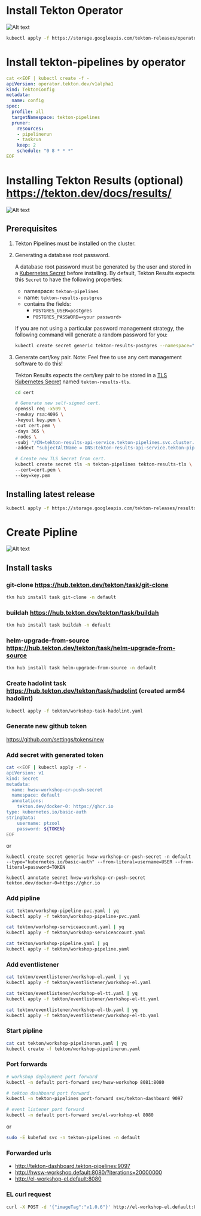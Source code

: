 # Install Tekton Operator
![Alt text](./static/this-is-the-way.webp "This is the way")
``` bash
kubectl apply -f https://storage.googleapis.com/tekton-releases/operator/latest/release.yaml
```

# Install tekton-pipelines by operator 

``` yaml
cat <<EOF | kubectl create -f -
apiVersion: operator.tekton.dev/v1alpha1
kind: TektonConfig
metadata:
  name: config
spec:
  profile: all
  targetNamespace: tekton-pipelines
  pruner:
    resources:
    - pipelinerun
    - taskrun
    keep: 2
    schedule: "0 8 * * *"
EOF
```

# Installing Tekton Results (optional) https://tekton.dev/docs/results/
![Alt text](./static/result.png "Result API")

## Prerequisites

1. Tekton Pipelines must be installed on the cluster.
2. Generating a database root password.

   A database root password must be generated by the user and stored in a
   [Kubernetes Secret](https://kubernetes.io/docs/concepts/configuration/secret/)
   before installing. By default, Tekton Results expects this `Secret` to have
   the following properties:

   - namespace: `tekton-pipelines`
   - name: `tekton-results-postgres`
   - contains the fields:
     - `POSTGRES_USER=postgres`
     - `POSTGRES_PASSWORD=<your password>`

   If you are not using a particular password management strategy, the following
   command will generate a random password for you:

   ``` sh
   kubectl create secret generic tekton-results-postgres --namespace="tekton-pipelines" --from-literal=POSTGRES_USER=postgres --from-literal=POSTGRES_PASSWORD=$(openssl rand -base64 20)
   ```

3. Generate cert/key pair. Note: Feel free to use any cert management software
   to do this!

   Tekton Results expects the cert/key pair to be stored in a
   [TLS Kubernetes Secret](https://kubernetes.io/docs/concepts/configuration/secret/#tls-secrets) named `tekton-results-tls`.

   ``` sh
   cd cert
   ```

   ``` sh
   # Generate new self-signed cert.
   openssl req -x509 \
   -newkey rsa:4096 \
   -keyout key.pem \
   -out cert.pem \
   -days 365 \
   -nodes \
   -subj "/CN=tekton-results-api-service.tekton-pipelines.svc.cluster.local" \
   -addext "subjectAltName = DNS:tekton-results-api-service.tekton-pipelines.svc.cluster.local"
   ```

   ``` sh
   # Create new TLS Secret from cert.
   kubectl create secret tls -n tekton-pipelines tekton-results-tls \
   --cert=cert.pem \
   --key=key.pem
   ```
## Installing latest release

```sh
kubectl apply -f https://storage.googleapis.com/tekton-releases/results/previous/v0.4.0/release.yaml
```

# Create Pipline

![Alt text](./static/pipeline.png "Pipeline")


## Install tasks
### git-clone https://hub.tekton.dev/tekton/task/git-clone
``` bash
tkn hub install task git-clone -n default
```

### buildah https://hub.tekton.dev/tekton/task/buildah
``` bash
tkn hub install task buildah -n default
```

### helm-upgrade-from-source https://hub.tekton.dev/tekton/task/helm-upgrade-from-source
``` bash
tkn hub install task helm-upgrade-from-source -n default
```

### Create hadolint task https://hub.tekton.dev/tekton/task/hadolint (created arm64 hadolint)
``` bash
kubectl apply -f tekton/workshop-task-hadolint.yaml
```

### Generate new github token 
https://github.com/settings/tokens/new

### Add secret with generated token
``` bash
cat <<EOF | kubectl apply -f -
apiVersion: v1
kind: Secret
metadata:
  name: hwsw-workshop-cr-push-secret
  namespace: default
  annotations:
    tekton.dev/docker-0: https://ghcr.io
type: kubernetes.io/basic-auth
stringData:
    username: ptzool
    password: ${TOKEN} 
EOF
```
or
```
kubectl create secret generic hwsw-workshop-cr-push-secret -n default --type="kubernetes.io/basic-auth" --from-literal=username=USER --from-literal=password=TOKEN

kubectl annotate secret hwsw-workshop-cr-push-secret tekton.dev/docker-0=https://ghcr.io
```

### Add pipline

``` bash
cat tekton/workshop-pipeline-pvc.yaml | yq
kubectl apply -f tekton/workshop-pipeline-pvc.yaml
```

``` bash
cat tekton/workshop-serviceaccount.yaml | yq
kubectl apply -f tekton/workshop-serviceaccount.yaml
```

``` bash
cat tekton/workshop-pipeline.yaml | yq
kubectl apply -f tekton/workshop-pipeline.yaml
```

### Add eventlistener
``` bash
cat tekton/eventlistener/workshop-el.yaml | yq
kubectl apply -f tekton/eventlistener/workshop-el.yaml
```

``` bash
cat tekton/eventlistener/workshop-el-tt.yaml | yq
kubectl apply -f tekton/eventlistener/workshop-el-tt.yaml
```

``` bash
cat tekton/eventlistener/workshop-el-tb.yaml | yq
kubectl apply -f tekton/eventlistener/workshop-el-tb.yaml
```

### Start pipline
``` bash
cat cat tekton/workshop-pipelinerun.yaml | yq
kubectl create -f tekton/workshop-pipelinerun.yaml
```

### Port forwards
``` bash
# workshop deployment port forward
kubectl -n default port-forward svc/hwsw-workshop 8081:8080

# tekton dashboard port forward
kubectl -n tekton-pipelines port-forward svc/tekton-dashboard 9097

# event listener port forward
kubectl -n default port-forward svc/el-workshop-el 8080

```

or

``` bash
sudo -E kubefwd svc -n tekton-pipelines -n default
```

### Forwarded urls
* http://tekton-dashboard.tekton-pipelines:9097
* http://hwsw-workshop.default:8080/?iterations=20000000
* http://el-workshop-el.default:8080


### EL curl request
``` bash
curl -X POST -d '{"imageTag":"v1.0.6"}' http://el-workshop-el.default:8080 | jq
```

